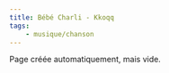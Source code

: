 ```yaml
---
title: Bébé Charli - Kkoqq
tags:
    - musique/chanson
---
```


Page créée automatiquement, mais vide.
